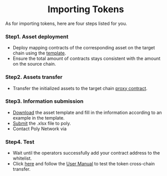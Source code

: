 <h1 align="center">Importing Tokens</h1>

As for importing tokens, here are four steps listed for you.


### Step1. Asset deployment
- Deploy mapping contracts of the corresponding asset on the target chain using the [template](https://github.com/polynetwork/eth-contracts/blob/master/contracts/core/assets/erc20_template/ERC20Template.sol). 
- Ensure the total amount of contracts stays consistent with the amount on the source chain.

### Step2. Assets transfer
- Transfer the initialized assets to the target chain [proxy contract](../../Core_Smart_Contract/Contract/LockProxy.md).

### Step3. Information submission
- [Download](http://81.69.45.203/new_product/integrate_assets/resources/token_import_template.xlsx) the asset template and fill in the information according to an example in the template.
- [Submit](https://docs.google.com/forms/d/e/1FAIpQLSfIOje4k_t4rjzli-ItMqTTckPZ7MqtoTzP2Bjr666wy4Up1g/viewform) the .xlsx file to poly.
- Contact Poly Network via <a class="fab fa-discord" href= "https://discord.com/invite/y6MuEnq"></a>

### Step4. Test 
- Wait until the operators successfully add your contract address to the whitelist.
- Click [here](https://bridge.poly.network/testnet) and follow the [User Manual](../../Core_Smart_Contract/User_Manuals/Token_Transaction.md) to test the token cross-chain transfer.
